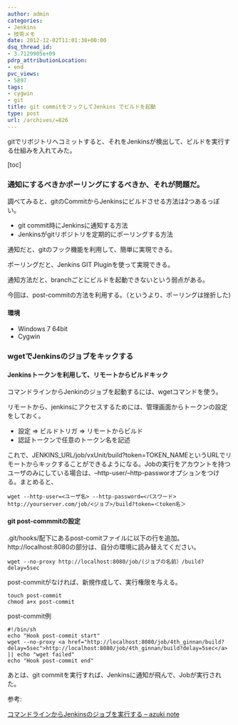 ```yaml
---
author: admin
categories:
- Jenkins
- 技術メモ
date: 2012-12-02T11:01:38+00:00
dsq_thread_id:
- 3.7129905e+09
pdrp_attributionLocation:
- end
pvc_views:
- 5897
tags:
- cygwin
- git
title: git commitをフックしてJenkins でビルドを起動
type: post
url: /archives/=826
---
```


gitでリボジトリへコミットすると、それをJenkinsが検出して、ビルドを実行する仕組みを入れてみた。

[toc]

### 通知にするべきかポーリングにするべきか、それが問題だ。

調べてみると、gitのCommitからJenkinsにビルドさせる方法は2つあるっぽい。

  * git commit時にJenkinsに通知する方法
  * Jenkinsがgitリボジトリを定期的にポーリングする方法

通知だと、gitのフック機能を利用して、簡単に実現できる。
  
ポーリングだと、Jenkins GIT Pluginを使って実現できる。

通知方法だと、branchごとにビルドを起動できないという弱点がある。
  
今回は、post-commitの方法を利用する。（というより、ポーリングは挫折した)

#### 環境

  * Windows 7 64bit
  * Cygwin

### wgetでJenkinsのジョブをキックする

#### Jenkinsトークンを利用して、リモートからビルドキック

コマンドラインからJenkinのジョブを起動するには、wgetコマンドを使う。

リモートから、jenkinsにアクセスするためには、管理画面からトークンの設定をしておく。

  * 設定 => ビルドトリガ => リモートからビルド
  * 認証トークンで任意のトークン名を記述

これで、JENKINS\_URL/job/vxUnit/build?token=TOKEN\_NAMEというURLでリモートからキックすることができるようになる。Jobの実行をアカウントを持つユーザのみにしている場合は、&#8211;http-user/&#8211;http-passworオプションをつける。まとめると、

    wget --http-user=<ユーザ名> --http-password=<パスワード> http://yourserver.com/job/<ジョブ>/build?token=＜token名＞ 
    

#### git post-commmitの設定

.git/hooks/配下にあるpost-comitファイルに以下の行を追加。 http://localhost:8080の部分は、自分の環境に読み替えてください。

    wget --no-proxy http://localhost:8080/job/(ジョブの名前）/build?delay=5sec
    

post-commitがなければ、新規作成して、実行権限を与える。

    touch post-commit
    chmod a+x post-commit
    

post-commit例

    #!/bin/sh    
    echo "Hook post-commit start"
    wget --no-proxy <a href="http://localhost:8080/job/4th_ginnan/build?delay=5sec">http://localhost:8080/job/4th_ginnan/build?delay=5sec</a> || echo "wget failed"
    echo "Hook post-commit end"
    

あとは、git commitを実行すれば、Jenkinsに通知が飛んで、Jobが実行された。

参考:
  
[コマンドラインからJenkinsのジョブを実行する &#8211; azuki note][1]

 [1]: http://d.hatena.ne.jp/w650/20110419/1303183753